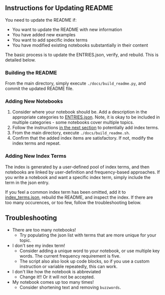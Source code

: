 
## Instructions for Updating README

You need to update the README if:
- You want to update the README with new information
- You have added new examples
- You want to add specific index terms 
- You have modified existing notebooks substantially in their content

The basic process is to update the ENTRIES.json, verify, and rebuild. This is detailed below. 

### Building the README

From the main directory, simply execute `./docs/build_readme.py`, and commit the updated README file. 

### Adding New Notebooks 

1. Consider where your notebook should be. Add a description in the appropriate categories to [ENTRIES.json](ENTRIES.json). Note, it is okay to be included in multiple categories - some notebooks cover multiple topics. 
1. Follow the instructions [in the next section](#adding-index-terms) to potentially add index terms. 
1. From the main directory, execute `./docs/build_readme.sh`. 
1. Confirm that the added index items are satisfactory. If not, modify the index terms and repeat. 

### <h3 id="adding-index-terms">Adding New Index Terms</h3>

The index is generated by a user-defined pool of index terms, and then notebooks are linked by user-definition and frequency-based approaches. If you write a notebook and want a specific index term, simply include the term in the json entry. 

If you feel a common index term has been omitted, add it to [index_terms.json](index_terms.json), rebuild the README, and inspect the index. If there are too many occurences, or too few, follow the troubleshooting below. 

## Troubleshooting

- There are too many notebooks! 
    - Try populating the json list with terms that are more unique for your topic. 
- I don't see my index term!
    - Consider adding a unique word to your notebook, or use multiple key words. The current frequency requirement is five. 
    - The script also also look up code blocks, so if you use a custom instruction or variable repeatedly, this can work. 
- I don't like how the notebook is abbreviated 
    - Change it!! Or it will not be accepted. 
- My notebook comes up too many times! 
    - Consider shortening text and removing `buzzwords`. 
